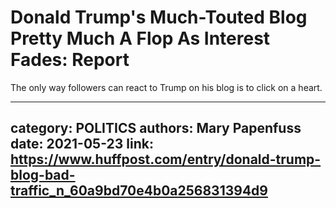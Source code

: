 # Donald Trump's Much-Touted Blog Pretty Much A Flop As Interest Fades: Report

The only way followers can react to Trump on his blog is to click on a heart.

---
category: POLITICS
authors: Mary Papenfuss
date: 2021-05-23
link: https://www.huffpost.com/entry/donald-trump-blog-bad-traffic_n_60a9bd70e4b0a256831394d9
---
